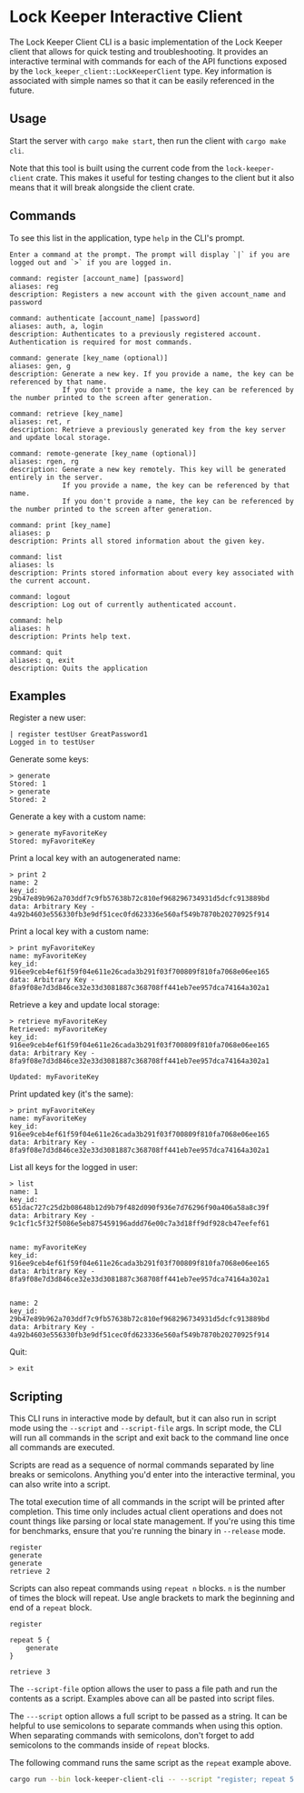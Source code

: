 # Lock Keeper Interactive Client

The Lock Keeper Client CLI is a basic implementation of the Lock Keeper client that allows for quick testing and troubleshooting.
It provides an interactive terminal with commands for each of the API functions exposed by the `lock_keeper_client::LockKeeperClient` type.
Key information is associated with simple names so that it can be easily referenced in the future.

## Usage

Start the server with `cargo make start`, then run the client with `cargo make cli`.

Note that this tool is built using the current code from the `lock-keeper-client` crate. This makes it useful for testing changes to the client
but it also means that it will break alongside the client crate.


## Commands
To see this list in the application, type `help` in the CLI's prompt.

```
Enter a command at the prompt. The prompt will display `|` if you are logged out and `>` if you are logged in.

command: register [account_name] [password]
aliases: reg
description: Registers a new account with the given account_name and password

command: authenticate [account_name] [password]
aliases: auth, a, login
description: Authenticates to a previously registered account. Authentication is required for most commands.

command: generate [key_name (optional)]
aliases: gen, g
description: Generate a new key. If you provide a name, the key can be referenced by that name. 
             If you don't provide a name, the key can be referenced by the number printed to the screen after generation.

command: retrieve [key_name]
aliases: ret, r
description: Retrieve a previously generated key from the key server and update local storage.

command: remote-generate [key_name (optional)]
aliases: rgen, rg
description: Generate a new key remotely. This key will be generated entirely in the server.
             If you provide a name, the key can be referenced by that name. 
             If you don't provide a name, the key can be referenced by the number printed to the screen after generation.

command: print [key_name]
aliases: p
description: Prints all stored information about the given key.

command: list
aliases: ls
description: Prints stored information about every key associated with the current account.

command: logout
description: Log out of currently authenticated account.

command: help
aliases: h
description: Prints help text.

command: quit
aliases: q, exit
description: Quits the application
```

## Examples

Register a new user:
```
| register testUser GreatPassword1
Logged in to testUser
```

Generate some keys:
```
> generate 
Stored: 1
> generate
Stored: 2
```

Generate a key with a custom name:
```
> generate myFavoriteKey
Stored: myFavoriteKey
```

Print a local key with an autogenerated name:
```
> print 2
name: 2
key_id: 29b47e89b962a703ddf7c9fb57638b72c810ef968296734931d5dcfc913889bd
data: Arbitrary Key - 4a92b4603e556330fb3e9df51cec0fd623336e560af549b7870b20270925f914
```

Print a local key with a custom name:
``` 
> print myFavoriteKey
name: myFavoriteKey
key_id: 916ee9ceb4ef61f59f04e611e26cada3b291f03f700809f810fa7068e06ee165
data: Arbitrary Key - 8fa9f08e7d3d846ce32e33d3081887c368708ff441eb7ee957dca74164a302a1
```

Retrieve a key and update local storage:
```
> retrieve myFavoriteKey
Retrieved: myFavoriteKey
key_id: 916ee9ceb4ef61f59f04e611e26cada3b291f03f700809f810fa7068e06ee165
data: Arbitrary Key - 8fa9f08e7d3d846ce32e33d3081887c368708ff441eb7ee957dca74164a302a1

Updated: myFavoriteKey
```

Print updated key (it's the same):
``` 
> print myFavoriteKey
name: myFavoriteKey
key_id: 916ee9ceb4ef61f59f04e611e26cada3b291f03f700809f810fa7068e06ee165
data: Arbitrary Key - 8fa9f08e7d3d846ce32e33d3081887c368708ff441eb7ee957dca74164a302a1
```

List all keys for the logged in user:
```
> list
name: 1
key_id: 651dac727c25d2b08648b12d9b79f482d090f936e7d76296f90a406a58a8c39f
data: Arbitrary Key - 9c1cf1c5f32f5086e5eb875459196addd76e00c7a3d18ff9df928cb47eefef61


name: myFavoriteKey
key_id: 916ee9ceb4ef61f59f04e611e26cada3b291f03f700809f810fa7068e06ee165
data: Arbitrary Key - 8fa9f08e7d3d846ce32e33d3081887c368708ff441eb7ee957dca74164a302a1


name: 2
key_id: 29b47e89b962a703ddf7c9fb57638b72c810ef968296734931d5dcfc913889bd
data: Arbitrary Key - 4a92b4603e556330fb3e9df51cec0fd623336e560af549b7870b20270925f914
```

Quit:
```
> exit
```

## Scripting
This CLI runs in interactive mode by default, but it can also run in script mode using the `--script` and `--script-file` args. In script mode, the CLI will run all commands in the script and exit back to the command line once all commands are executed.

Scripts are read as a sequence of normal commands separated by line breaks or semicolons. Anything you'd enter into the interactive terminal, you can also write into a script.

The total execution time of all commands in the script will be printed after completion. This time only includes actual client operations and does not count things like parsing or local state management.  If you're using this time for benchmarks, ensure that you're running the binary in `--release` mode.

```
register
generate
generate
retrieve 2
```

Scripts can also repeat commands using `repeat n` blocks. `n` is the number of times the block will repeat. Use angle brackets to mark the beginning and end of a `repeat` block.

```
register

repeat 5 {
    generate
}

retrieve 3
```

The `--script-file` option allows the user to pass a file path and run the contents as a script. Examples above can all be pasted into script files.

The `---script` option allows a full script to be passed as a string. It can be helpful to use semicolons to separate commands when using this option. When separating commands with semicolons, don't forget to add semicolons to the commands inside of `repeat` blocks.

The following command runs the same script as the `repeat` example above.

```bash
cargo run --bin lock-keeper-client-cli -- --script "register; repeat 5 { generate; } retrieve 3"
```
